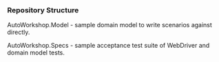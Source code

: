 ### Repository Structure

AutoWorkshop.Model - sample domain model to write scenarios against directly.

AutoWorkshop.Specs - sample acceptance test suite of WebDriver and domain model tests.
